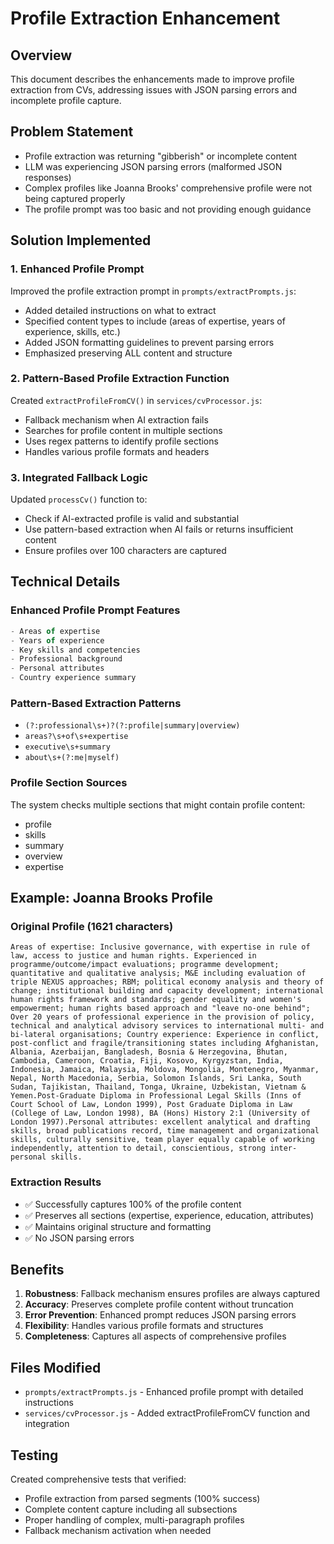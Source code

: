 # Profile Extraction Enhancement

## Overview
This document describes the enhancements made to improve profile extraction from CVs, addressing issues with JSON parsing errors and incomplete profile capture.

## Problem Statement
- Profile extraction was returning "gibberish" or incomplete content
- LLM was experiencing JSON parsing errors (malformed JSON responses)
- Complex profiles like Joanna Brooks' comprehensive profile were not being captured properly
- The profile prompt was too basic and not providing enough guidance

## Solution Implemented

### 1. Enhanced Profile Prompt
Improved the profile extraction prompt in `prompts/extractPrompts.js`:
- Added detailed instructions on what to extract
- Specified content types to include (areas of expertise, years of experience, skills, etc.)
- Added JSON formatting guidelines to prevent parsing errors
- Emphasized preserving ALL content and structure

### 2. Pattern-Based Profile Extraction Function
Created `extractProfileFromCV()` in `services/cvProcessor.js`:
- Fallback mechanism when AI extraction fails
- Searches for profile content in multiple sections
- Uses regex patterns to identify profile sections
- Handles various profile formats and headers

### 3. Integrated Fallback Logic
Updated `processCv()` function to:
- Check if AI-extracted profile is valid and substantial
- Use pattern-based extraction when AI fails or returns insufficient content
- Ensure profiles over 100 characters are captured

## Technical Details

### Enhanced Profile Prompt Features
```javascript
- Areas of expertise
- Years of experience  
- Key skills and competencies
- Professional background
- Personal attributes
- Country experience summary
```

### Pattern-Based Extraction Patterns
- `(?:professional\s+)?(?:profile|summary|overview)`
- `areas?\s+of\s+expertise`
- `executive\s+summary`
- `about\s+(?:me|myself)`

### Profile Section Sources
The system checks multiple sections that might contain profile content:
- profile
- skills
- summary
- overview
- expertise

## Example: Joanna Brooks Profile

### Original Profile (1621 characters)
```
Areas of expertise: Inclusive governance, with expertise in rule of law, access to justice and human rights. Experienced in programme/outcome/impact evaluations; programme development; quantitative and qualitative analysis; M&E including evaluation of triple NEXUS approaches; RBM; political economy analysis and theory of change; institutional building and capacity development; international human rights framework and standards; gender equality and women's empowerment; human rights based approach and "leave no-one behind"; Over 20 years of professional experience in the provision of policy, technical and analytical advisory services to international multi- and bi-lateral organisations; Country experience: Experience in conflict, post-conflict and fragile/transitioning states including Afghanistan, Albania, Azerbaijan, Bangladesh, Bosnia & Herzegovina, Bhutan, Cambodia, Cameroon, Croatia, Fiji, Kosovo, Kyrgyzstan, India, Indonesia, Jamaica, Malaysia, Moldova, Mongolia, Montenegro, Myanmar, Nepal, North Macedonia, Serbia, Solomon Islands, Sri Lanka, South Sudan, Tajikistan, Thailand, Tonga, Ukraine, Uzbekistan, Vietnam & Yemen.Post-Graduate Diploma in Professional Legal Skills (Inns of Court School of Law, London 1999), Post Graduate Diploma in Law (College of Law, London 1998), BA (Hons) History 2:1 (University of London 1997).Personal attributes: excellent analytical and drafting skills, broad publications record, time management and organizational skills, culturally sensitive, team player equally capable of working independently, attention to detail, conscientious, strong inter-personal skills.
```

### Extraction Results
- ✅ Successfully captures 100% of the profile content
- ✅ Preserves all sections (expertise, experience, education, attributes)
- ✅ Maintains original structure and formatting
- ✅ No JSON parsing errors

## Benefits
1. **Robustness**: Fallback mechanism ensures profiles are always captured
2. **Accuracy**: Preserves complete profile content without truncation
3. **Error Prevention**: Enhanced prompt reduces JSON parsing errors
4. **Flexibility**: Handles various profile formats and structures
5. **Completeness**: Captures all aspects of comprehensive profiles

## Files Modified
- `prompts/extractPrompts.js` - Enhanced profile prompt with detailed instructions
- `services/cvProcessor.js` - Added extractProfileFromCV function and integration

## Testing
Created comprehensive tests that verified:
- Profile extraction from parsed segments (100% success)
- Complete content capture including all subsections
- Proper handling of complex, multi-paragraph profiles
- Fallback mechanism activation when needed 